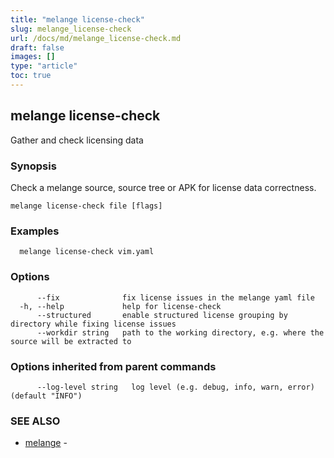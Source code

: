 ```yaml
---
title: "melange license-check"
slug: melange_license-check
url: /docs/md/melange_license-check.md
draft: false
images: []
type: "article"
toc: true
---
```

## melange license-check

Gather and check licensing data

### Synopsis

Check a melange source, source tree or APK for license data correctness.

```
melange license-check file [flags]
```

### Examples

```
  melange license-check vim.yaml
```

### Options

```
      --fix              fix license issues in the melange yaml file
  -h, --help             help for license-check
      --structured       enable structured license grouping by directory while fixing license issues
      --workdir string   path to the working directory, e.g. where the source will be extracted to
```

### Options inherited from parent commands

```
      --log-level string   log level (e.g. debug, info, warn, error) (default "INFO")
```

### SEE ALSO

* [melange](/docs/md/melange.md)	 - 

